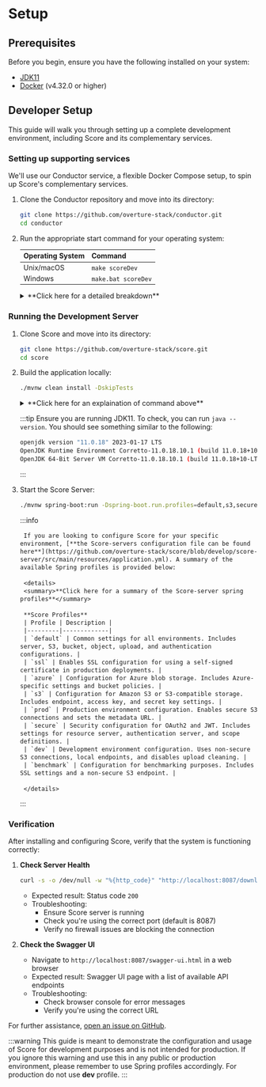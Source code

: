 # Setup

## Prerequisites

Before you begin, ensure you have the following installed on your system:
- [JDK11](https://www.oracle.com/ca-en/java/technologies/downloads/)
- [Docker](https://www.docker.com/products/docker-desktop/) (v4.32.0 or higher)

## Developer Setup

This guide will walk you through setting up a complete development environment, including Score and its complementary services.

### Setting up supporting services

We'll use our Conductor service, a flexible Docker Compose setup, to spin up Score's complementary services.

1. Clone the Conductor repository and move into its directory:

    ```bash
    git clone https://github.com/overture-stack/conductor.git
    cd conductor
    ```

2. Run the appropriate start command for your operating system:

    | Operating System | Command |
    |------------------|---------|
    | Unix/macOS       | `make scoreDev` |
    | Windows          | `make.bat scoreDev` |

    <details>
    <summary>**Click here for a detailed breakdown**</summary>

    This command will set up all complementary services for Score development as follows:

    ![ScoreDev](./assets/scoreDev.svg 'Score Dev Environment')

    | Service | Port | Description | Purpose in Score Development |
    |---------|------|-------------|------------------------------|
    | Conductor | `9204` | Orchestrates deployments and environment setups | Manages the overall development environment |
    | Keycloak-db | - | Database for Keycloak (no exposed port) | Stores Keycloak data for authentication |
    | Keycloak | `8180` | Authorization and authentication service | Provides OAuth2 authentication for Score |
    | Song-db | `5433` | Database for Song | Stores metadata managed by Song |
    | Song | `8080` | Metadata management service | Manages metadata for files stored by Score |
    | Minio | `9000` | Object storage provider | Simulates S3-compatible storage for Score |

    - Ensure all ports are free on your system before starting the environment.
    - You may need to adjust the ports in the `docker-compose.yml` file if you have conflicts with existing services.

    For more information, see our [Conductor documentation linked here](../other-software/conductor

    </details>

### Running the Development Server 

1. Clone Score and move into its directory:

    ```bash
    git clone https://github.com/overture-stack/score.git
    cd score
    ```

2. Build the application locally:

   ```bash
   ./mvnw clean install -DskipTests
   ```

    <details>
    <summary>**Click here for an explaination of command above**</summary>

    - `./mvnw`: This is the Maven wrapper script, which ensures you're using the correct version of Maven.
    - `clean`: This removes any previously compiled files.
    - `install`: This compiles the project, runs tests, and installs the package into your local Maven repository.
    - `-DskipTests`: This flag skips running tests during the build process to speed things up.

    </details>

    :::tip
    Ensure you are running JDK11. To check, you can run `java --version`. You should see something similar to the following:
    ```bash
    openjdk version "11.0.18" 2023-01-17 LTS
    OpenJDK Runtime Environment Corretto-11.0.18.10.1 (build 11.0.18+10-LTS)
    OpenJDK 64-Bit Server VM Corretto-11.0.18.10.1 (build 11.0.18+10-LTS, mixed mode)
    ```
    :::

3. Start the Score Server:

   ```bash
   ./mvnw spring-boot:run -Dspring-boot.run.profiles=default,s3,secure,dev -pl score-server
   ```

    :::info

        If you are looking to configure Score for your specific environment, [**the Score-servers configuration file can be found here**](https://github.com/overture-stack/score/blob/develop/score-server/src/main/resources/application.yml). A summary of the available Spring profiles is provided below:

        <details>
        <summary>**Click here for a summary of the Score-server spring profiles**</summary>

        **Score Profiles**
        | Profile | Description |
        |---------|-------------|
        | `default` | Common settings for all environments. Includes server, S3, bucket, object, upload, and authentication configurations. |
        | `ssl` | Enables SSL configuration for using a self-signed certificate in production deployments. |
        | `azure` | Configuration for Azure blob storage. Includes Azure-specific settings and bucket policies. |
        | `s3` | Configuration for Amazon S3 or S3-compatible storage. Includes endpoint, access key, and secret key settings. |
        | `prod` | Production environment configuration. Enables secure S3 connections and sets the metadata URL. |
        | `secure` | Security configuration for OAuth2 and JWT. Includes settings for resource server, authentication server, and scope definitions. |
        | `dev` | Development environment configuration. Uses non-secure S3 connections, local endpoints, and disables upload cleaning. |
        | `benchmark` | Configuration for benchmarking purposes. Includes SSL settings and a non-secure S3 endpoint. |

        </details>

    :::


### Verification

After installing and configuring Score, verify that the system is functioning correctly:

1. **Check Server Health**
   ```bash
   curl -s -o /dev/null -w "%{http_code}" "http://localhost:8087/download/ping"
   ```
   - Expected result: Status code `200`
   - Troubleshooting:
     - Ensure Score server is running
     - Check you're using the correct port (default is 8087)
     - Verify no firewall issues are blocking the connection

2. **Check the Swagger UI**
   - Navigate to `http://localhost:8087/swagger-ui.html` in a web browser
   - Expected result: Swagger UI page with a list of available API endpoints
   - Troubleshooting:
     - Check browser console for error messages
     - Verify you're using the correct URL

For further assistance, [open an issue on GitHub](https://github.com/overture-stack/score/issues/new?assignees=&labels=&projects=&template=Feature_Requests.md).

:::warning
This guide is meant to demonstrate the configuration and usage of Score for development purposes and is not intended for production. If you ignore this warning and use this in any public or production environment, please remember to use Spring profiles accordingly. For production do not use **dev** profile.
:::

